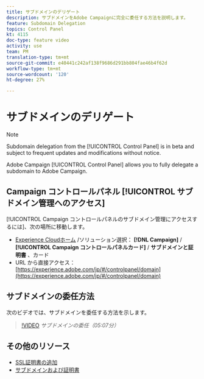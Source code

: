 ```yaml
---
title: サブドメインのデリゲート
description: サブドメインをAdobe Campaignに完全に委任する方法を説明します。
feature: Subdomain Delegation
topics: Control Panel
kt: 4115
doc-type: feature video
activity: use
team: PM
translation-type: tm+mt
source-git-commit: e40441c242af138f9686d291bb804fae46b4f62d
workflow-type: tm+mt
source-wordcount: '120'
ht-degree: 27%

---
```



# サブドメインのデリゲート

>[!NOTE]
>
> Subdomain delegation from the [!UICONTROL Control Panel] is in beta and subject to frequent updates and modifications without notice.

Adobe Campaign [!UICONTROL Control Panel] allows you to fully delegate a subdomain to Adobe Campaign.

## Campaign コントロールパネル [!UICONTROL サブドメイン管理へのアクセス]

[!UICONTROL Campaign コントロールパネルのサブドメイン管理にアクセスするには]、次の場所に移動します。

* [Experience Cloudホーム](https://experience.adobe.com/jp/#/home) /ソリューション選択： **[!DNL Campaign]** / **[!UICONTROL Campaign コントロールパネルカード]** / **サブドメインと証明書** 、カード
* URL から直接アクセス：[https://experience.adobe.com/jp/#/controlpanel/domain](https://experience.adobe.com/jp/#/controlpanel/domain)

## サブドメインの委任方法

次のビデオでは、サブドメインを委任する方法を示します。

>[!VIDEO](https://video.tv.adobe.com/v/31390?quality=12)
*サブドメインの委任（05:07分）*

## その他のリソース

* [SSL証明書の追加](/help/acc/monitoring-campaign-classic/control-panel/adding-ssl-certificates.md)
* [サブドメインおよび証明書](https://docs.adobe.com/content/help/ja-JP/control-panel/using/subdomains-and-certificates/renewing-subdomain-certificate.html)
